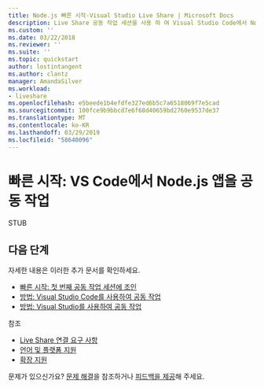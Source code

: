 ```yaml
---
title: Node.js 빠른 시작-Visual Studio Live Share | Microsoft Docs
description: Live Share 공동 작업 세션을 사용 하 여 Visual Studio Code에서 Node.js 프로젝트에서 공동 작업 요약된 하는 연습입니다.
ms.custom: ''
ms.date: 03/22/2018
ms.reviewer: ''
ms.suite: ''
ms.topic: quickstart
author: lostintangent
ms.author: clantz
manager: AmandaSilver
ms.workload:
- liveshare
ms.openlocfilehash: e5beede1b4efdfe327ed6b5c7a6518069f7e5cad
ms.sourcegitcommit: 100fce9b9bbcd7e6f68d40659bd2760e9537de37
ms.translationtype: MT
ms.contentlocale: ko-KR
ms.lasthandoff: 03/29/2019
ms.locfileid: "58640096"
---
```

<!--
Copyright © Microsoft Corporation
All rights reserved.
Creative Commons Attribution 4.0 License (International): https://creativecommons.org/licenses/by/4.0/legalcode
-->

# <a name="quickstart-collaborate-on-a-nodejs-app-in-vs-code"></a>빠른 시작: VS Code에서 Node.js 앱을 공동 작업

STUB

## <a name="next-steps"></a>다음 단계

자세한 내용은 이러한 추가 문서를 확인하세요.

- [빠른 시작: 첫 번째 공동 작업 세션에 조인](join.md)
- [방법: Visual Studio Code를 사용하여 공동 작업](../use/vscode.md)
- [방법: Visual Studio를 사용하여 공동 작업](../use/vs.md)

참조

- [Live Share 연결 요구 사항](../reference/connectivity.md)
- [언어 및 플랫폼 지원](../reference/platform-support.md)
- [확장 지원](../reference/extensions.md)

문제가 있으신가요? [문제 해결](../troubleshooting.md)을 참조하거나 [피드백을 제공](../support.md)해 주세요.
